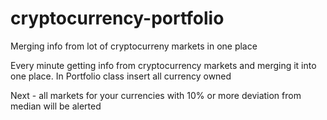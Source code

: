 # cryptocurrency-portfolio
Merging info from lot of cryptocurreny markets in one place

Every minute getting info from cryptocurrency markets and merging it into one place.
In Portfolio class insert all currency owned

Next - all markets for your currencies with 10% or more deviation from median will be alerted
